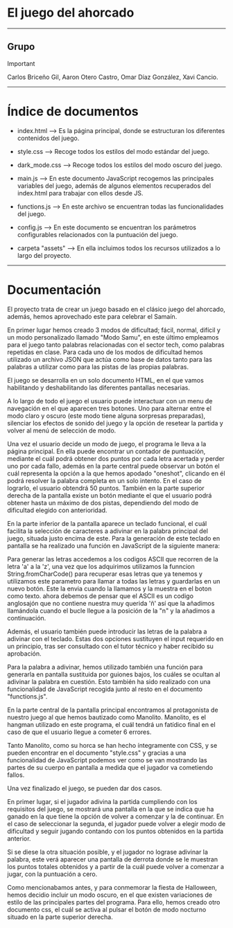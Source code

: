 # El juego del ahorcado
---
## Grupo
> [!IMPORTANT]
> Carlos Briceño Gil, Aaron Otero Castro, Omar Díaz González, Xavi Cancio.
---

# Índice de documentos

- index.html --> Es la página principal, donde se estructuran los diferentes contenidos del juego.

- style.css --> Recoge todos los estilos del modo estándar del juego.

- dark_mode.css --> Recoge todos los estilos del modo oscuro del juego.

- main.js --> En este documento JavaScript recogemos las principales variables del juego, además de algunos elementos recuperados del index.html para trabajar con ellos desde JS.

- functions.js --> En este archivo se encuentran todas las funcionalidades del juego.

- config.js --> En este documento se encuentran los parámetros configurables relacionados con la puntuación del juego.

- carpeta "assets" --> En ella incluimos todos los recursos utilizados a lo largo del proyecto.

---

# Documentación

El proyecto trata de crear un juego basado en el clásico juego del ahorcado, además, hemos aprovechado este para celebrar el Samaín.

En primer lugar hemos creado 3 modos de dificultad; fácil, normal, difícil y un modo personalizado llamado "Modo Samu", en este último empleamos para el juego tanto palabras relacionadas con el sector tech, como palabras repetidas en clase. Para cada uno de los modos de dificultad hemos utilizado un archivo JSON que actúa como base de datos tanto para las palabras a utilizar como para las pistas de las propias palabras.

El juego se desarrolla en un solo documento HTML, en el que vamos habilitando y deshabilitando las diferentes pantallas necesarias.

A lo largo de todo el juego el usuario puede interactuar con un menu de navegación en el que aparecen tres botones. Uno para alternar entre el modo claro y oscuro (este modo tiene alguna sorpresas preparadas), silenciar los efectos de sonido del juego y la opción de resetear la partida y volver al menú de selección de modo.

Una vez el usuario decide un modo de juego, el programa le lleva a la página principal. En ella puede encontrar un contador de puntuación, mediante el cuál podrá obtener dos puntos por cada letra acertada y perder uno por cada fallo, además en la parte central puede observar un botón el cuál representa la opción a la que hemos apodado "oneshot", clicando en él podrá resolver la palabra completa en un solo intento. En el caso de lograrlo, el usuario obtendrá 50 puntos. También en la parte superior derecha de la pantalla existe un botón mediante el que el usuario podrá obtener hasta un máximo de dos pistas, dependiendo del modo de dificultad elegido con anterioridad.

En la parte inferior de la pantalla aparece un teclado funcional, el cuál facilita la selección de caracteres a adivinar en la palabra principal del juego, situada justo encima de este. Para la generación de este teclado en pantalla se ha realizado una función en JavaScript de la siguiente manera:

Para generar las letras accedemos a los codigos ASCII que recorren de la letra 'a' a la 'z', una vez que los adquirimos utilizamos la funncion String.fromCharCode() para recuperar esas letras que ya tenemos y utilizamos este parametro para llamar a todas las letras y guardarlas en un nuevo botón. Este la envia cuando la llamamos y la muestra en el boton como texto. ahora debemos de pensar que el ASCII es un codigo anglosajón que no contiene nuestra muy querida 'ñ' así  que la añadimos llamándola cuando el bucle llegue a la posición de la "n" y la añadimos a continuación.

Además, el usuario también puede introducir las letras de la palabra a adivinar con el teclado. Estas dos opciones sustituyen el input requerido en un principio, tras ser consultado con el tutor técnico y haber recibido su aprobación.

Para la palabra a adivinar, hemos utilizado también una función para generarla en pantalla sustituida por guiones bajos, los cuáles se ocultan al adivinar la palabra en cuestión. Esto también ha sido realizado con una funcionalidad de JavaScript recogida junto al resto en el documento "functions.js".

En la parte central de la pantalla principal encontramos al protagonista de nuestro juego al que hemos bautizado como Manolito.
Manolito, es el hangman utilizado en este programa, el cuál tendrá un fatídico final en el caso de que el usuario llegue a cometer 6 errores.

Tanto Manolito, como su horca se han hecho íntegramente con CSS, y se pueden encontrar en el documento "style.css" y gracias a una funcionalidad de JavaScript podemos ver como se van mostrando las partes de su cuerpo en pantalla a medida que el jugador va cometiendo fallos.

Una vez finalizado el juego, se pueden dar dos casos. 

En primer lugar, si el jugador adivina la partida cumpliendo con los requisitos del juego, se mostrará una pantalla en la que se indica que ha ganado en la que tiene la opción de volver a comenzar y la de continuar. En el caso de seleccionar la segunda, el jugador puede volver a elegir modo de dificultad y seguir jugando contando con los puntos obtenidos en la partida anterior.

Si se diese la otra situación posible, y el jugador no lograse adivinar la palabra, este verá aparecer una pantalla de derrota donde se le muestran los puntos totales obtenidos y a partir de la cuál puede volver a comenzar a jugar, con la puntuación a cero.

Como mencionabamos antes, y para conmemorar la fiesta de Halloween, hemos decidio incluir un modo oscuro, en el que existen variaciones de estilo de las principales partes del programa. Para ello, hemos creado otro documento css, el cuál se activa al pulsar el botón de modo nocturno situado en la parte superior derecha.